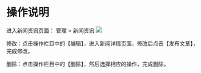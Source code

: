 # 操作说明

进入新闻资讯页面：
管理 > 新闻资讯
![](http://cdn.tycocn.com/71EFD346-1A32-4773-92CD-597EFF48ABD1.png)

修改：点击操作栏目中的【编辑】，进入新闻详情页面，修改后点击【发布文章】，完成修改。

删除：点击操作栏目中的【删除】，然后选择相应的操作，完成删除。
